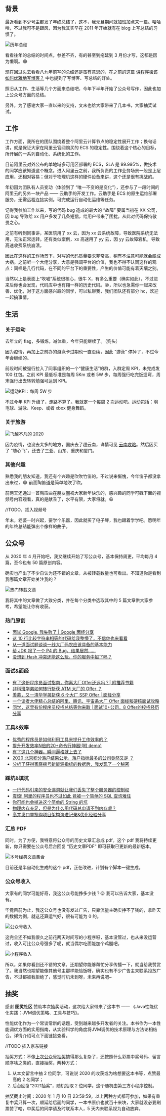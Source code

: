 ## 背景

最近看到不少号主都发了年终总结了，这不，我元旦期间就加班加点来一篇。哈哈哈，不过我可不是跟风，因为我其实早在 2011 年开始就有在 blog 上写总结的习惯了。

![历年总结](https://cdn.jsdelivr.net/gh/tl3shi/blog-resources/2021-1-3/1609663464497-image.png)

看看往年的总结的时间点，参差不齐，有的甚至到拖延到 3 月份才写，这都是因为懒啊。😂

现在回过头去看看八九年前写的总结还是蛮有意思的，在之前的这篇 [讲程序猿该如何优雅地写博客？](https://mp.weixin.qq.com/s?__biz=MzI3OTUzMzcwNw==&amp;mid=2247488750&amp;idx=1&amp;sn=bddb76b8e85d04b303b3d10024b8a56b&amp;chksm=eb47150adc309c1cfe5f847acaf6a3eb7de3efb3c7f2a87e708a686a740aa364c33c80ea3000&token=990554520&lang=zh_CN#rd) 中也提到了写博客、写总结的好处。

照旧从工作、生活等几个方面来总结吧，今年下半年开始了公众号写作，因此也加上公众号方面的总结。

另外，为了感谢大家一直以来的支持，文末也给大家带来了几本书，大家抽奖试试。

## 工作 

工作方面，我所在的团队围绕着整个阿里云计算节点的稳定性展开工作；换句话讲，就是保证大家在阿里云官网购买的 ECS 的稳定性。围绕着这个核心的目标，所开展的一系列自动化、系统化的工作。

目前阿里云对外公布的单地域多可用区部署的 ECS，SLA 是 99.995%，做技术的同学应该知道这个概念。进入阿里云之前，我所负责的工作业务场景一般是上层应用，还相对容易；但对于物理机这样的硬件设备来讲，这个还是很有挑战的。

年初因为团队有人员变动（体验到了 “唯一不变的是变化”），还参与了一段时间的阿里云的另外一块产品 —— 云助手的开发工作。云助手是 ECS 的原生运维部署服务，无需远程连接实例，可完成运行自动化运维等任务。

记得我参加工作以来，写的代码 bug 造成的最大的 “故障” 要属当初在 XX 公司，因 bug 导致给 xx 用户多发了几条短信，给用户带来了困扰。从此对代码保持敬畏之心。

之前有听到同事讲，某医院用了 xx 云，因为 xx 云系统故障，导致医院系统无法用，无法正常运转。还有类似案例，xx 高速用了 yy 云，因 yy 云故障宕机，导致高速收费系统崩溃。

因此在这样的工作场景下，对写的代码质量要求非常高，稍有不注意可能就会酿成大祸。之前听一个大佬分享，大意是强调平台的价值，我也不得不认同这样的观点：同样是几行代码，在不同的平台下的重要性，产生的价值可能有着天壤之别。

当然以上是表面上“吹嘘”系统很核心，很牛 X，有多么重要（确实如此），不过进来后你也会发现，代码库中也有翔一样的历史代码。😝，所以也急需你一起来改善、优化，对于这方面感兴趣的同学，可以私聊我，我们团队还有部分 hc，欢迎一起搞事情。

## 生活

### 关于运动 

去年立的 flag，多锻炼，减体重，今年只能继续了。（狗头）

因为疫情，再加上之前办的游泳卡过期也一直没续，因此 “游泳” 停掉了，不过今年会继续的。

前段时间被强行拉入了同事组织的一个“健康生活”的群，入群定周 KPI，未完成发 100 红包。之前 KPI 最低标准是每周 5Km 或者 5W 步，每周强行吃完饭遛弯，周末强行出去转转勉强可达到 KPI。

![运动KPI：每周 5W 步](https://cdn.jsdelivr.net/gh/tl3shi/blog-resources/2021-1-3/1609668537273-image.png)

不过今年 KPI 升级了，走路不算了。我就定一个每周 2 次运动吧。运动包括：羽毛球、游泳、Keep、或者 xbox 健身舞蹈。

### 关于旅游

![飞越不凡的 2020](https://cdn.jsdelivr.net/gh/tl3shi/blog-resources/2021-1-3/1609669157737-image.png)

因为疫情，也没去太多的地方，国庆去了趟云南，详情可见 [云南攻略](https://mp.weixin.qq.com/s?__biz=MzI3OTUzMzcwNw==&amp;mid=2247489724&amp;idx=1&amp;sn=bee9795690e80ed88408a9395cb1553e&amp;chksm=eb471958dc30904e865c3889feebc0cb2d55dcb8b6ed11fe1f03cf1aa162632451417c1c80e2&token=990554520&lang=zh_CN#rd)。然后因买了 “随心飞”，还去了三亚、山东、重庆和厦门。

### 其他兴趣

熟悉我的朋友知道，我还有个兴趣是吹吹竹笛的。不过说来惭愧，今年笛子都没拿出来过，😂 前面陶笛道是简单地吹了吹。

前两天还通过一首陶笛曲在朋友圈祝大家新年快乐的，感兴趣的同学可戳下面的视频号内容观看，真的是献丑了，水平有限，大家将就。😃

//TODO，插入视频号

年末，老婆一时兴起，要学个乐器，因此就买了电子琴，我也跟着学学吧。愿明年的年终总结能弹出个像样的曲子。

## 公众号

从 2020 年 4 月开始吧，我又继续开始了写公众号，基本保持周更，平均每月 4 篇，至今也有 50 篇原创内容。

确实也产出了不少自认为还不错的文章，从被转载数量也可看出。不知道你是看到我哪篇文章开始关注我的？

![热门转载文章](https://mmbiz.qpic.cn/mmbiz_png/ZMXDhhGnYibt2jjWlzYH0CsURuWXZKuYQWliadmnDvDpibkQWjZLVZGHL2PPW8wnJLhhggEPgpcLsaIUia0Bzcf6wA/640?wx_fmt=png&tp=webp&wxfrom=5&wx_lazy=1&wx_co=1)

我将其中的文章做了大致分类，并在每个分类中选取其中的 5 篇文章供大家参考，希望能让你有收获。

### 热门原创

- [面试 Google, 我失败了 | Google 面经分享](http://mp.weixin.qq.com/s?__biz=MzI3OTUzMzcwNw==&amp;mid=2247483912&amp;idx=1&amp;sn=520bbca6a2056ab4df6b0e1d0ebaf6e0&amp;chksm=eb4703ecdc308afa83b288b1469f0927c1916189f219ee5e8c3c5194defc0b8f313ff7607730&token=990554520&lang=zh_CN#rd)
- [这 10 行比较字符串相等的代码给我整懵了，不信你也来看看](http://mp.weixin.qq.com/s?__biz=MzI3OTUzMzcwNw==&amp;mid=2247485939&amp;idx=1&amp;sn=cad3cf49aa345783a93ce5d9b631ba1d&amp;chksm=eb470817dc308101c95aff74fa63d530f02bef50f91ba18d4ff25b8715933a404bd03ffc8b7b&token=990554520&lang=zh_CN#rd)
- [从一道面试题谈谈一线大厂码农应该具备的基本能力](http://mp.weixin.qq.com/s?__biz=MzI3OTUzMzcwNw==&amp;mid=2247484698&amp;idx=1&amp;sn=03cc4636e7ee7364a85788a98809cc03&amp;chksm=eb4704fedc308de8efd48ab9aed4fd1ddee5665d8e76d0d3767c1f704eac8b15a83e450a08f1&token=990554520&lang=zh_CN#rd)
- [给 JDK 报了一个 P4 的 Bug，结果居然……](http://mp.weixin.qq.com/s?__biz=MzI3OTUzMzcwNw==&amp;mid=2247489405&amp;idx=1&amp;sn=32a60e53fd6027fc1596c101d669f414&amp;chksm=eb471699dc309f8fbb3b4936f61ed9f7e14acd827d3626b0bd4bbe35d0ed8168c85745421fc2&token=990554520&lang=zh_CN#rd)
- [没想到 Hash 冲突还能这么玩，你的服务中招了吗？](http://mp.weixin.qq.com/s?__biz=MzI3OTUzMzcwNw==&amp;mid=2247486920&amp;idx=1&amp;sn=30b5c6f684dbd2748f8d14dd53ef2180&amp;chksm=eb470c2cdc30853a3317207cef2f067410b5f6c2dae7d89a29ddd558c57dd2c96c3c72521370&token=990554520&lang=zh_CN#rd)

### 面试&面经 

- [有了这份程序员面试指南，你离大厂Offer还远吗？| 附推荐书籍](http://mp.weixin.qq.com/s?__biz=MzI3OTUzMzcwNw==&amp;mid=2247487939&amp;idx=1&amp;sn=3962dc1cc3c4ce10b528b7a3bf0d7896&amp;chksm=eb471027dc3099314a181e3257957567e6fd9a3a3309532e87cb77572f13939ff6e59abecc3b&token=990554520&lang=zh_CN#rd)
- [非科班学弟如何转行斩获 ATM 大厂的 Offer ？](http://mp.weixin.qq.com/s?__biz=MzI3OTUzMzcwNw==&amp;mid=2247489734&amp;idx=1&amp;sn=f9172000b917ea4e81f4e8b3b2afa1e3&amp;chksm=eb471922dc309034064a0420eeb9c21fca533f387a5a9a5bfbd0f25313d134753e490774bb9c&token=990554520&lang=zh_CN#rd)
- [羡慕，又一清华学弟斩获 6 个大厂 SSP Offer | 面经分享](http://mp.weixin.qq.com/s?__biz=MzI3OTUzMzcwNw==&amp;mid=2247490412&amp;idx=1&amp;sn=2512cb07a969ff50222c363dd7a6874a&amp;chksm=eb471a88dc30939ee95067ad13447e8b9e579f719d8a89deb95ff56ae81b0447ae2c86efcbaf&token=990554520&lang=zh_CN#rd)
- [一个读者大佬精心总结的阿里、腾讯、宇宙条大厂 Offer 面经和硬核面试攻略](http://mp.weixin.qq.com/s?__biz=MzI3OTUzMzcwNw==&amp;mid=2247491116&amp;idx=1&amp;sn=676c6dab8dbb095a31e6fb45cb31a828&amp;chksm=eb471fc8dc3096dea5f1a8600fdc9163d3ce228e640ddb93fad310d44e739f9d719d0722efd7&token=990554520&lang=zh_CN#rd)
- [同学，这里有份程序员校招总结等你来取 | 面试10+公司，8 Offer的校招经历分享](http://mp.weixin.qq.com/s?__biz=MzI3OTUzMzcwNw==&amp;mid=2247487666&amp;idx=1&amp;sn=da48d1eead58e2e2219a0fc774eeda0e&amp;chksm=eb471156dc309840db7cf59d2a546714b1262fcb975ac6af70a49f045292a6a2d7822b0bbeb9&token=990554520&lang=zh_CN#rd)


### 工具&效率

- [优秀的程序员是如何利用工具来提升工作效率的？](http://mp.weixin.qq.com/s?__biz=MzI3OTUzMzcwNw==&amp;mid=2247487786&amp;idx=1&amp;sn=842202cc524477ec1546b4747bdbf1a8&amp;chksm=eb4710cedc3099d86953451729c7f569866e6e58abbbec5c7ebe7423d12e1f11e189bb417f80&token=990554520&lang=zh_CN#rd)
- [提升开发效率N倍的20+命令行神器!(附 demo)](http://mp.weixin.qq.com/s?__biz=MzI3OTUzMzcwNw==&amp;mid=2247489026&amp;idx=1&amp;sn=cf1650652a44d65730c5ee04258ad9e1&amp;chksm=eb4717e6dc309ef037674943645abe8356aa726416ea46f3349ba227520bd40c95f8a49aa3e5&token=990554520&lang=zh_CN#rd)
- [有了这几个神器，瞬间逼格就上去了](http://mp.weixin.qq.com/s?__biz=MzI3OTUzMzcwNw==&amp;mid=2247486659&amp;idx=1&amp;sn=b574d3f2a6af4544ceab48aadaa0a726&amp;chksm=eb470d27dc308431e8789a87e32a597c72cc0f2fe02d6fc80424aec11e41e712326b62603f27&token=990554520&lang=zh_CN#rd)
- [2020 北京积分落户结果公示，落户指标最多的公司竟然又是 ？](http://mp.weixin.qq.com/s?__biz=MzI3OTUzMzcwNw==&amp;mid=2247489970&amp;idx=1&amp;sn=0765365069973269c479eccea07e23bb&amp;chksm=eb471856dc3091407b1b4c4a5dd86ac3d270405ac7e128de9fdc8588278e1fbef8a6d95e499e&token=990554520&lang=zh_CN#rd)
- [分析了获得家庭摇号新能源指标的数据后，我发现了一个秘密](http://mp.weixin.qq.com/s?__biz=MzI3OTUzMzcwNw==&amp;mid=2247489185&amp;idx=1&amp;sn=4abfc07dfca59dec6680d39f395020ba&amp;chksm=eb471745dc309e5392ad57d867ef687526e785a9fe5d190ebb7efe8f60ae1dd112c3366e255a&token=990554520&lang=zh_CN#rd)

### 踩坑&填坑 

- [一行代码引来的安全漏洞就让我们丢失了整个服务器的控制权	](http://mp.weixin.qq.com/s?__biz=MzI3OTUzMzcwNw==&amp;mid=2247485827&amp;idx=1&amp;sn=648a889ec625943accd6830f4b4811a5&amp;chksm=eb470867dc3081712a663141064b4bf987797551eb3840af11df362e1c4797c2c9bc1723329e&token=990554520&lang=zh_CN#rd)
- [震惊! 阿里的程序员也不过如此,竟被一个简单的 SQL 查询难住](https://mp.weixin.qq.com/s?__biz=MzI3OTUzMzcwNw==&amp;mid=2247483891&amp;idx=1&amp;sn=264171adf872514d1fd54faf54970dd7&amp;chksm=eb470017dc3089019ffc13facfdfb38e9d5f2adaf7fcbf9c117723ce015fb660f0802d406c7b&token=990554520&lang=zh_CN#rd)
- [你可能也会掉进这个简单的 String 的坑](http://mp.weixin.qq.com/s?__biz=MzI3OTUzMzcwNw==&amp;mid=2247490188&amp;idx=1&amp;sn=19c2259724a855cdfac48855a870368d&amp;chksm=eb471b68dc30927eb17b1e5a999eebe808084a9f3aa64d3041f73dd3a8327ccc1d84353cf51f&token=990554520&lang=zh_CN#rd)
- [物理内存充足，但是为什么用代码总申请不到内存呢？](http://mp.weixin.qq.com/s?__biz=MzI3OTUzMzcwNw==&amp;mid=2247490048&amp;idx=1&amp;sn=868a6eed7b199023429c26f2a1b2abea&amp;chksm=eb471be4dc3092f24c284dce9e76765d68ea9b4dc345c3bb45f2e29d5cc02da7136ebc7f68ad&token=990554520&lang=zh_CN#rd)
- [高并发口罩抢购项目架构演进记录&amp;优化经验分享](http://mp.weixin.qq.com/s?__biz=MzI3OTUzMzcwNw==&amp;mid=2247485980&amp;idx=1&amp;sn=7f0ca5a9ea5c982c3841dd18f89dd092&amp;chksm=eb470bf8dc3082ee92bed3ed6718279998d5fad6337a15b342c638269b5cbd86c11bc3f7b616&token=990554520&lang=zh_CN#rd)

### 汇总 PDF 

同时，为了方便，我特意将公众号的历史文章汇总成 pdf，这个 pdf 我将持续更新，你只需要在公众号后台回复 “历史文章PDF” 即可获取已更新的最新版本。

![本号经典文章集合](https://cdn.jsdelivr.net/gh/tl3shi/blog-resources/2021-1-4/1609690790642-image.png)

目前还是半自动化生成的这个 pdf，正在改进，计划有个脚本一键生成。

### 公众号收入

大家有的同学可能好奇，我这公众号能挣多少钱？😝 我可以告诉大家，基本没有。

毕竟目前为止，我这公众号也没有发过广告，只靠流量主确实挣不了钱的，拿昨天的数据为例，就这还算运气好，很有可能为 0 的。

![公众号收入](https://cdn.jsdelivr.net/gh/tl3shi/blog-resources/2021-1-3/1609672104211-image.png)

这完全还不如我很久之前花两天时间写的小程序呀，基本没管过，也从来没运营过，收入可比公众号强多了呢，就当偶尔吃面能加个鸡腿吧。 

![小程序收入](https://cdn.jsdelivr.net/gh/tl3shi/blog-resources/2021-1-3/1609672852413-image.png)

所以，如果你看到还不错的文章，还期望你能够帮忙分享传播一下，就当给我赞赏了。我当然也期望能像其他号主那样能恰饭呀，确实也有不少广告主来联系投放广告，不过都被我拒绝了，感觉时机未到呀，未来再说吧~ 

## 抽奖

感谢 **图灵社区** 赞助本次抽奖活动，这次给大家带来了这本书 —— 《Java性能优化实践：JVM调优策略、工具与技巧》。

性能优化作为一个常谈常新的话题，受到越来越多开发者的关注。本书作为一本性能调优方面的实用指南，从实验科学的角度将JVM调优的技术原理与方法论相结合。详情介绍可点下面链接查看。

//TODO 插入京东链接

抽奖方式：不像[上次公众号抽奖](https://mp.weixin.qq.com/s?__biz=MzI3OTUzMzcwNw==&mid=2247488892&idx=1&sn=1b026c5a8688b880ca06c51c816265b1&chksm=eb471498dc309d8eaac5bd296a3971901e624e9abfc5a0add8928f5ebc3a83b8402ebfadd95d&scene=21#wechat_redirect)搞得那么复杂了，还按照什么彩票中奖号码、留言顺序啥之类的，直接抽奖，两种方式：

1. 从本文留言中抽 2 位同学，可说说 2020 的收获或为啥想要这本书等，点赞最高的 2 名同学；
2. 后台回复“2021抽奖”，随机抽取 2 位同学，这个随机由第三方小程序控制。

抽奖截止时间：2020 年 1 月 10 日 23:59:59，以上两种方式都可参加，如果有重复中奖只算一次，顺延给后面的同学，一本书原价也就百十来块，大家就没必要刷票赞了哈，中奖后的同学请及时联系本人，5 天内未联系视为自动放弃。